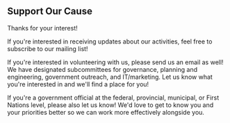 ## Support Our Cause

Thanks for your interest!

If you're interested in receiving updates about our activities, feel free to subscribe to our mailing list!

If you're interested in volunteering with us, please send us an email as well! We have designated subcommittees for governance, planning and engineering, government outreach, and IT/marketing. Let us know what you're interested in and we'll find a place for you!

If you're a government official at the federal, provincial, municipal, or First Nations level, please also let us know! We'd love to get to know you and your priorities better so we can work more effectively alongside you.
